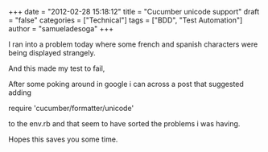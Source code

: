 +++
date = "2012-02-28 15:18:12"
title = "Cucumber unicode support"
draft = "false"
categories = ["Technical"]
tags = ["BDD", "Test Automation"]
author = "samueladesoga"
+++

I ran into a problem today where some french and spanish characters were being displayed strangely.

And this made my test to fail, 

After some poking around in google i can across a post that suggested adding

require 'cucumber/formatter/unicode'


to the env.rb and that seem to have sorted the problems i was having.

Hopes this saves you some time.

